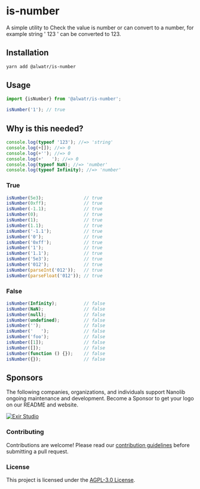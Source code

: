 # is-number

A simple utility to Check the value is number or can convert to a number, for example string ' 123 ' can be converted to 123.

## Installation

```bash
yarn add @alwatr/is-number
```

## Usage

```typescript
import {isNumber} from '@alwatr/is-number';

isNumber('1'); // true
```

## Why is this needed?

```ts
console.log(typeof '123'); //=> 'string'
console.log(+[]); //=> 0
console.log(+''); //=> 0
console.log(+'   '); //=> 0
console.log(typeof NaN); //=> 'number'
console.log(typeof Infinity); //=> 'number'
```

### True

<!-- prettier-ignore -->
```ts
isNumber(5e3);               // true
isNumber(0xff);              // true
isNumber(-1.1);              // true
isNumber(0);                 // true
isNumber(1);                 // true
isNumber(1.1);               // true
isNumber('-1.1');            // true
isNumber('0');               // true
isNumber('0xff');            // true
isNumber('1');               // true
isNumber('1.1');             // true
isNumber('5e3');             // true
isNumber('012');             // true
isNumber(parseInt('012'));   // true
isNumber(parseFloat('012')); // true
```

### False

<!-- prettier-ignore -->
```ts
isNumber(Infinity);          // false
isNumber(NaN);               // false
isNumber(null);              // false
isNumber(undefined);         // false
isNumber('');                // false
isNumber('   ');             // false
isNumber('foo');             // false
isNumber([1]);               // false
isNumber([]);                // false
isNumber(function () {});    // false
isNumber({});                // false
```

## Sponsors

The following companies, organizations, and individuals support Nanolib ongoing maintenance and development. Become a Sponsor to get your logo on our README and website.

[![Exir Studio](https://avatars.githubusercontent.com/u/181194967?s=200&v=4)](https://exirstudio.com)

### Contributing

Contributions are welcome! Please read our [contribution guidelines](https://github.com/Alwatr/.github/blob/next/CONTRIBUTING.md) before submitting a pull request.

### License

This project is licensed under the [AGPL-3.0 License](LICENSE).

